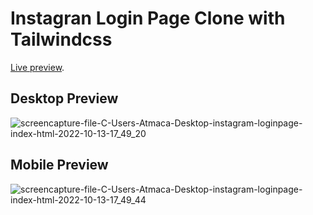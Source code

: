 # Instagran Login Page Clone with Tailwindcss

[Live preview](https://instagramlogcom.netlify.app).

## Desktop Preview
![screencapture-file-C-Users-Atmaca-Desktop-instagram-loginpage-index-html-2022-10-13-17_49_20](https://user-images.githubusercontent.com/98126723/195630738-a8fe4163-0124-4d6f-98a9-5f3d0dfbfaa8.png)

## Mobile Preview
![screencapture-file-C-Users-Atmaca-Desktop-instagram-loginpage-index-html-2022-10-13-17_49_44](https://user-images.githubusercontent.com/98126723/195630806-89373e75-a2ef-40d3-8085-5a37ae5f0d20.png)


